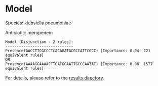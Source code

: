 
# Model

Species: klebsiella pneumoniae

Antibiotic: meropenem

```
Model (Disjunction - 2 rules):
------------------------------
Presence(AACCTTCGCCCTCACAGATACGCCATTCGCC) [Importance: 0.94, 221 equivalent rules]
OR
Presence(AAAAGGAAAACTTGATGGAATTGCCCAATAT) [Importance: 0.06, 1577 equivalent rules]

```

For details, please refer to the [results directory](../../../../../results/scm_b/klebsiella+pneumoniae/meropenem/repeat_0/).

